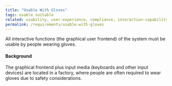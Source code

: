 ```yaml
---
title: "Usable With Gloves"
tags: usable suitable
related: usability, user-experience, compliance, interaction-capability
permalink: /requirements/usable-with-gloves
---
```


<div class="quality-requirement" markdown="1">

All interactive functions (the graphical user frontend) of the system must be usable by people wearing gloves.

#### Background

The graphical frontend plus input media (keyboards and other input devices) are located in a factory, where people are often required to wear gloves due to safety considerations.

</div><br>





